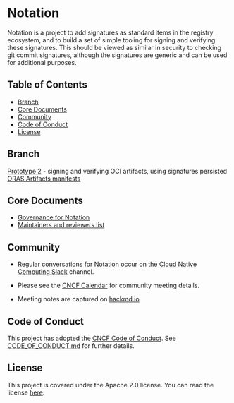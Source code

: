 # Notation

Notation is a project to add signatures as standard items in the registry ecosystem, and to build a set of simple tooling for signing and verifying these signatures. This should be viewed as similar in security to checking git commit signatures, although the signatures are generic and can be used for additional purposes.

## Table of Contents

- [Branch](#branch)
- [Core Documents](#core-documents)
- [Community](#community)
- [Code of Conduct](#code-of-conduct)
- [License](#license)

## Branch

[Prototype 2][prototype-2] - signing and verifying OCI artifacts, using signatures persisted [ORAS Artifacts manifests][artifact-manifest]

[artifact-manifest]:  https://github.com/oras-project/artifacts-spec/blob/main/artifact-manifest.md
[prototype-2]:      https://github.com/notaryproject/notation/tree/prototype-2

## Core Documents

* [Governance for Notation](https://github.com/notaryproject/notary/blob/master/GOVERNANCE.md)
* [Maintainers and reviewers list](https://github.com/notaryproject/notary/blob/master/MAINTAINERS)

## Community

* Regular conversations for Notation occur on the [Cloud Native Computing Slack](https://app.slack.com/client/T08PSQ7BQ/CQUH8U287?) channel.

* Please see the [CNCF Calendar](https://www.cncf.io/calendar/) for community meeting details.

* Meeting notes are captured on [hackmd.io](https://hackmd.io/_vrqBGAOSUC_VWvFzWruZw).

## Code of Conduct

This project has adopted the [CNCF Code of Conduct](https://github.com/cncf/foundation/blob/master/code-of-conduct.md). See [CODE_OF_CONDUCT.md](CODE_OF_CONDUCT.md) for further details.

## License

This project is covered under the Apache 2.0 license. You can read the license [here](LICENSE).